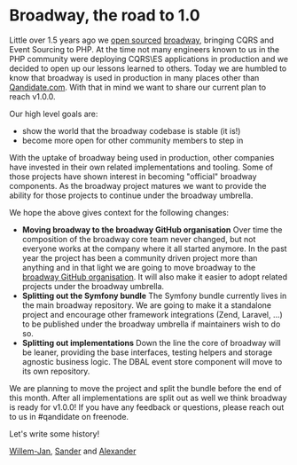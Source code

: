 # Broadway, the road to 1.0

Little over 1.5 years ago we [open sourced][oss] [broadway], bringing CQRS and Event Sourcing to PHP. At the time not many engineers known to us in the PHP community were deploying CQRS\ES applications in production and we decided to open up our lessons learned to others. Today we are humbled to know that broadway is used in production in many places other than [Qandidate.com]. With that in mind we want to share our current plan to reach v1.0.0.

Our high level goals are:

- show the world that the broadway codebase is stable (it is!)
- become more open for other community members to step in

With the uptake of broadway being used in production, other companies have invested in their own related implementations and tooling. Some of those projects have shown interest in becoming "official" broadway components. As the broadway project matures we want to provide the ability for those projects to continue under the broadway umbrella.

We hope the above gives context for the following changes:

- **Moving broadway to the broadway GitHub organisation** Over time the composition of the broadway core team never changed, but not everyone works at the company where it all started anymore. In the past year the project has been a community driven project more than anything and in that light we are going to move broadway to the [broadway GitHub organisation][gh]. It will also make it easier to adopt related projects under the broadway umbrella.
- **Splitting out the Symfony bundle** The Symfony bundle currently lives in the main broadway repository. We are going to make it a standalone project and encourage other framework integrations (Zend, Laravel, ...) to be published under the broadway umbrella if maintainers wish to do so.
- **Splitting out implementations** Down the line the core of broadway will be leaner, providing the base interfaces, testing helpers and storage agnostic business logic. The DBAL event store component will move to its own repository.

We are planning to move the project and split the bundle before the end of this month. After all implementations are split out as well we think broadway is ready for v1.0.0! If you have any feedback or questions, please reach out to us in #qandidate on freenode.

Let's write some history!

[Willem-Jan], [Sander] and [Alexander]


[oss]: http://labs.qandidate.com/blog/2014/08/26/broadway-our-cqrs-es-framework-open-sourced/
[broadway]: https://github.com/qandidate-labs/broadway
[Qandidate.com]: http://qandidate.com/
[gh]: https://github.com/broadway
[Willem-Jan]: https://github.com/wjzijderveld
[Sander]: https://github.com/othillo
[Alexander]: https://github.com/asm89
